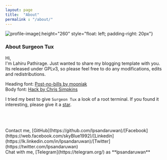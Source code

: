 ```yaml
---
layout: page
title:  "About"
permalink : "/about/"
---
```


![profile-image](../images/prof.png){:height="260" style="float: left; padding-right: 20px"}


<h3>About Surgeon Tux</h3>

Hi,<br>
I'm Lahiru Pathirage. Just wanted to share my blogging template with you. Its released under GPLv3,
so please feel free to do any modifications, edits and redistributions.

Heading font: [Post-no-bills by mooniak](https://github.com/mooniak/post-no-bills-font)<br>
Body font: [Hack by Chris Simpkins](https://github.com/chrissimpkins/Hack)

I tried my best to give `Surgeon Tux` a look of a root terminal. If you found it interesting,
please give it a [star](https://github.com/lpsandaruwan/surgeon-tux).


<br>
<br>
<br>
Contact me, [GitHub](https://github.com/lpsandaruwan)/[Facebook](https://web.facebook.com/skyBlue1992)/[Linkedin](https://lk.linkedin.com/in/lpsandaruwan)/[Twitter](https://twitter.com/lpsandaruwan)
<br>
Chat with me, [Telegram](https://telegram.org/) as **lpsandaruwan**
